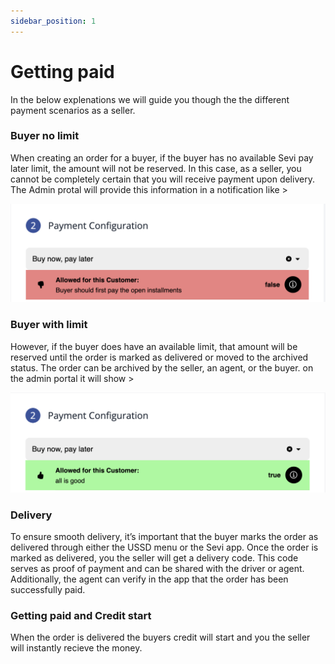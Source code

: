 ```yaml
---
sidebar_position: 1
---
```

# Getting paid

In the below explenations we will guide you though the the different payment scenarios as a seller.

### Buyer no limit

When creating an order for a buyer, if the buyer has no available Sevi pay later limit, the amount will not be reserved. In this case, as a seller, you cannot be completely certain that you will receive payment upon delivery. The Admin protal will provide this information in a notification like >

![1726513943631](image/paid/1726513943631.png)

### **Buyer with limit**

However, if the buyer does have an available limit, that amount will be reserved until the order is marked as delivered or moved to the archived status. The order can be archived by the seller, an agent, or the buyer. on the admin portal it will show >


![1726514715600](image/paid/1726514715600.png)


### **Delivery**

To ensure smooth delivery, it’s important that the buyer marks the order as delivered through either the USSD menu or the Sevi app. Once the order is marked as delivered, you the seller will  get a delivery code.  This code serves as proof of payment and can be shared with the driver or agent. Additionally, the agent can verify in the app that the order has been successfully paid.

### Getting paid and Credit start

When the order is delivered the buyers credit will start and you the seller will instantly recieve the money.
